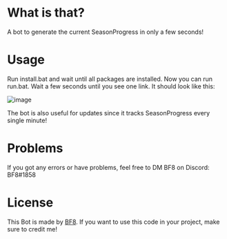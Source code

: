 # What is that?
A bot to generate the current SeasonProgress in only a few seconds!

# Usage
Run install.bat and wait until all packages are installed.
Now you can run run.bat. Wait a few seconds until you see one link. 
It should look like this:

![image](https://media.discordapp.net/attachments/911678323107700808/985274074148253766/unknown.png)



The bot is also useful for updates since it tracks SeasonProgress every single minute!


# Problems 
If you got any errors or have problems, feel free to DM BF8 on Discord:
BF8#1858

# License
This Bot is made by [BF8](https://twitter.com/__BF8).
If you want to use this code in your project, make sure to credit me!
